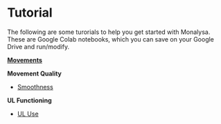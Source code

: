 # Tutorial

The following are some turorials to help you get started with Monalysa. These are Google Colab notebooks, which you can save on your Google Drive and run/modify.

**[Movements](https://colab.research.google.com/drive/1ZsLcdUBfop0LzEAVHM_Wx2yF2rCyTNk6?usp=sharing)**

**Movement Quality**
- [Smoothness](https://colab.research.google.com/drive/1lJzQz0G4Jkr4nIz3ZJ1rYJcdLVq3IIdN?usp=sharing) 

**UL Functioning**
- [UL Use]()